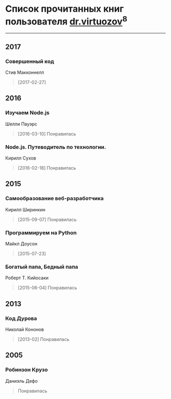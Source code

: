 # Список прочитанных книг пользователя [dr.virtuozov](http://vk.com/id58150658)<sup>8</sup>
---

## 2017

### Совершенный код
Стив Макконнелл
> [2017-02-27] 



## 2016

### Изучаем Node.js
Шелли Пауэрс
> [2016-03-10] Понравилась


### Node.js. Путеводитель по технологии.
Кирилл Сухов
> [2016-02-18] Понравилась



## 2015

### Самообразование веб-разработчика
Кирилл Ширинкин
> [2015-09-07] Понравилась


### Программируем на Python
Майкл Доусон
> [2015-07-23] 


### Богатый папа, Бедный папа
Роберт Т. Кийосаки
> [2015-06-04] Понравилась



## 2013

### Код Дурова
Николай Кононов
> [2013-02] Понравилась



## 2005

### Робинзон Крузо
Даниэль Дефо
> Понравилась



